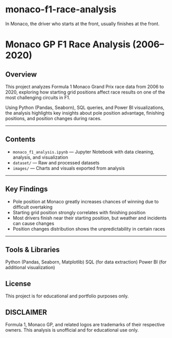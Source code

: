 # monaco-f1-race-analysis
In Monaco, the driver who starts at the front, usually finishes at the front.

# Monaco GP F1 Race Analysis (2006–2020)

## Overview

This project analyzes Formula 1 Monaco Grand Prix race data from 2006 to 2020, exploring how starting grid positions affect race results on one of the most challenging circuits in F1.

Using Python (Pandas, Seaborn), SQL queries, and Power BI visualizations, the analysis highlights key insights about pole position advantage, finishing positions, and position changes during races.

---

## Contents

- `monaco_f1_analysis.ipynb` — Jupyter Notebook with data cleaning, analysis, and visualization  
- `dataset/` — Raw and processed datasets
- `images/` — Charts and visuals exported from analysis  

---

## Key Findings

- Pole position at Monaco greatly increases chances of winning due to difficult overtaking  
- Starting grid position strongly correlates with finishing position  
- Most drivers finish near their starting position, but weather and incidents can cause changes  
- Position changes distribution shows the unpredictability in certain races  

---

## Tools & Libraries
Python (Pandas, Seaborn, Matplotlib)
SQL (for data extraction)
Power BI (for additional visualization)

## License
This project is for educational and portfolio purposes only.

## DISCLAIMER
Formula 1, Monaco GP, and related logos are trademarks of their respective owners. This analysis is unofficial and for educational use only.
